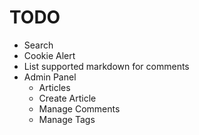 # TODO
 * Search
 * Cookie Alert
 * List supported markdown for comments
 * Admin Panel
   * Articles
   * Create Article
   * Manage Comments
   * Manage Tags

